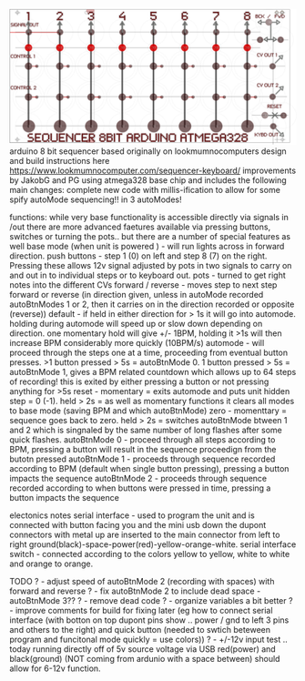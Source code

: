 ![alt text](https://github.com/notwhowhat/arduino-sequencer/blob/main/collaterals/sequecer%208bit%20arduino%20atmega3281.png)
arduino 8 bit sequencer based originally on lookmumnocomputers design and build instructions here  https://www.lookmumnocomputer.com/sequencer-keyboard/
improvements by JakobG and PG using atmega328 base chip and includes the following main changes:
complete new code with millis-ification to allow for some spify autoMode sequencing!! in 3 autoModes!

functions:
while very base functionality is accessible directly via signals in /out there are more advanced faetures available via pressing buttons, switches or turning the pots.. but there are a number of special features as well 
  base mode (when unit is powered ) - will run lights across in forward direction.
  push buttons - step 1 (0) on left and step 8 (7) on the right. Pressing these allows 12v signal adjusted by pots in two signals to carry on and out in to individual steps or to keyboard out. 
  pots - turned to get right notes into the different CVs
  forward / reverse - moves step to next step forward or reverse (in direction given, unless in autoMode recorded autoBtnModes 1 or 2, then it carries on in the direction recorded or opposite (reverse))
  default - if held in either direction for > 1s it will go into automode. holding during automode will speed up or slow down depending on direction. one momentary hold will give +/- 1BPM, holding it >1s will then increase BPM considerably more quickly (10BPM/s)
  automode - will proceed through the steps one at a time, proceeding from eventual button presses. >1 button pressed > 5s = autoBtnMode 0. 1 button pressed > 5s = autoBtnMode 1, gives a BPM related countdown which allows up to 64 steps of recording! this is exited by either pressing a button or not pressing anything for >5s
  reset - momentary = exits automode and puts unit hidden step = 0 (-1). held > 2s = as well as momentary functions it clears all modes to base mode (saving BPM and which autoBtnMode) 
  zero - momenttary = sequence goes back to zero. held > 2s = switches autoBtnMode btween 1 and 2 which is singnaled by the same number of long flashes after some quick flashes.
  autoBtnMode 0 - proceed through all steps according to BPM, pressing a button will result in the sequence proceedign from the butotn pressed
  autoBtnMode 1 - proceeds through sequence recorded according to BPM (default when single button pressing), pressing a button impacts the sequence
  autoBtnMode 2 - proceeds through sequence recorded according to when buttons were pressed in time, pressing a button impacts the sequence

electonics notes
  serial interface - used to program the unit and is connected with button facing you and the mini usb down the dupont connectors with metal up are inserted to the main connector from left to right ground(black)-space-power(red)-yellow-orange-white. 
  serial interface switch - connected according to the colors yellow to yellow, white to white and orange to orange.

TODO
? - adjust speed of autoBtnMode 2 (recording with spaces) with forward and reverse
? - fix autoBtnMode 2 to include dead space - autoBtnMode 3??
? - remove dead code
? - organize variables a bit better
? - improve comments for build for fixing later (eg how to connect serial interface (with botton on top dupont pins show .. power / gnd to left 3 pins and others to the right) and quick button (needed to swtich beteween program and funcitonal mode quickly = use colors))
? - +/-12v input test .. today running directly off of 5v source voltage via USB red(power) and black(ground) (NOT coming from ardunio with a space between) should allow for 6-12v function.

